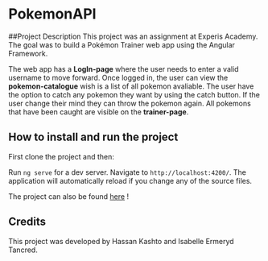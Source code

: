 # PokemonAPI

##Project Description 
This project was an assignment at Experis Academy. The goal was to build a Pokémon Trainer web app using the Angular Framework. 

The web app has a **LogIn-page** where the user needs to enter a valid username to move forward. Once logged in, the user can view the **pokemon-catalogue** wish is a list of all pokemon avaliable. The user have the option to catch any pokemon they want by using the catch button. If the user change their mind they can throw the pokemon again. All pokemons that have been caught are visible on the **trainer-page**. 
 
## How to install and run the project

First clone the project and then:

Run `ng serve` for a dev server. Navigate to `http://localhost:4200/`. The application will automatically reload if you change any of the source files.

The project can also be found [here](https://ng-pokemon-api.vercel.app/) !

## Credits 
This project was developed by Hassan Kashto and Isabelle Ermeryd Tancred.

